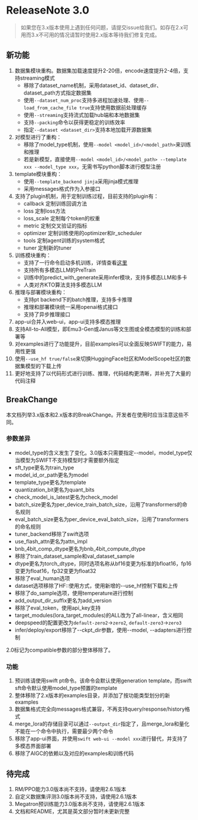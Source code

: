 # ReleaseNote 3.0

> 如果您在3.x版本使用上遇到任何问题，请提交issue给我们。如存在2.x可用而3.x不可用的情况请暂时使用2.x版本等待我们修复完成。

## 新功能

1. 数据集模块重构。数据集加载速度提升2-20倍，encode速度提升2-4倍，支持streaming模式
    - 移除了dataset_name机制，采用dataset_id、dataset_dir、dataset_path方式指定数据集
    - 使用`--dataset_num_proc`支持多进程加速处理、使用`--load_from_cache_file true`支持使用数据前处理缓存
    - 使用`--streaming`支持流式加载hub端和本地数据集
    - 支持`--packing`命令以获得更稳定的训练效率
    - 指定`--dataset <dataset_dir>`支持本地加载开源数据集
2. 对模型进行了重构：
    - 移除了model_type机制，使用`--model <model_id>/<model_path>`来训练和推理
    - 若是新模型，直接使用`--model <model_id>/<model_path> --template xxx --model_type xxx`，无需书写python脚本进行模型注册
3. template模块重构：
    - 使用`--template_backend jinja`采用jinja模式推理
    - 采用messages格式作为入参接口
4. 支持了plugin机制，用于定制训练过程，目前支持的plugin有：
    - callback 定制训练回调方法
    - loss 定制loss方法
    - loss_scale 定制每个token的权重
    - metric 定制交叉验证的指标
    - optimizer 定制训练使用的optimizer和lr_scheduler
    - tools 定制agent训练的system格式
    - tuner 定制新的tuner
4. 训练模块重构：
    - 支持了一行命令启动多机训练，详情查看[这里](https://github.com/modelscope/ms-swift/tree/main/examples/train/multi-node/deepspeed/README.md)
    - 支持所有多模态LLM的PreTrain
    - 训练中的predict_with_generate采用infer模块，支持多模态LLM和多卡
    - 人类对齐KTO算法支持多模态LLM
5. 推理与部署模块重构：
    - 支持pt backend下的batch推理，支持多卡推理
    - 推理和部署模块统一采用openai格式接口
    - 支持了异步推理接口
6. app-ui合并入web-ui，app-ui支持多模态推理
7. 支持All-to-All模型，即Emu3-Gen或Janus等文生图或全模态模型的训练和部署等
8. 对examples进行了功能提升，目前examples可以全面反映SWIFT的能力，易用性更强
9. 使用`--use_hf true/false`来切换HuggingFace社区和ModelScope社区的数据集模型的下载上传
10. 更好地支持了以代码形式进行训练、推理，代码结构更清晰，并补充了大量的代码注释


## BreakChange

本文档列举3.x版本和2.x版本的BreakChange。开发者在使用时应当注意这些不同。

### 参数差异

- model_type的含义发生了变化。3.0版本只需要指定--model，model_type仅当模型为SWIFT不支持模型时才需要额外指定
- sft_type更名为train_type
- model_id_or_path更名为model
- template_type更名为template
- quantization_bit更名为quant_bits
- check_model_is_latest更名为check_model
- batch_size更名为per_device_train_batch_size，沿用了transformers的命名规则
- eval_batch_size更名为per_device_eval_batch_size，沿用了transformers的命名规则
- tuner_backend移除了swift选项
- use_flash_attn更名为attn_impl
- bnb_4bit_comp_dtype更名为bnb_4bit_compute_dtype
- 移除了train_dataset_sample和val_dataset_sample
- dtype更名为torch_dtype，同时选项名称从bf16变更为标准的bfloat16，fp16变更为float16，fp32变更为float32
- 移除了eval_human选项
- dataset选项移除了HF::使用方式，使用新增的--use_hf控制下载和上传
- 移除了do_sample选项，使用temperature进行控制
- add_output_dir_suffix更名为add_version
- 移除了eval_token，使用api_key支持
- target_modules(lora_target_modules)的ALL改为了all-linear，含义相同
- deepspeed的配置更改为`default-zero2`->`zero2`, `default-zero3`->`zero3`
- infer/deploy/export移除了--ckpt_dir参数，使用--model, --adapters进行控制

2.0标记为compatible参数的部分整体移除了。

### 功能

1. 预训练请使用swift pt命令。该命令会默认使用generation template，而swift sft命令默认使用model_type预置的template
2. 整体移除了2.x版本的examples目录，并添加了按功能类型划分的新examples
3. 数据集格式完全向messages格式兼容，不再支持query/response/history格式
4. merge_lora的存储目录可以通过`--output_dir`指定了，且merge_lora和量化不能在一个命令中执行，需要最少两个命令
5. 移除了app-ui界面，并使用`swift web-ui --model xxx`进行替代，并支持了多模态界面部署
6. 移除了AIGC的依赖以及对应的examples和训练代码

## 待完成

1. RM/PPO能力3.0版本尚不支持，请使用2.6.1版本
2. 自定义数据集评测3.0版本尚不支持，请使用2.6.1版本
3. Megatron预训练能力3.0版本尚不支持，请使用2.6.1版本
4. 文档和README，尤其是英文部分暂时未更新完整
